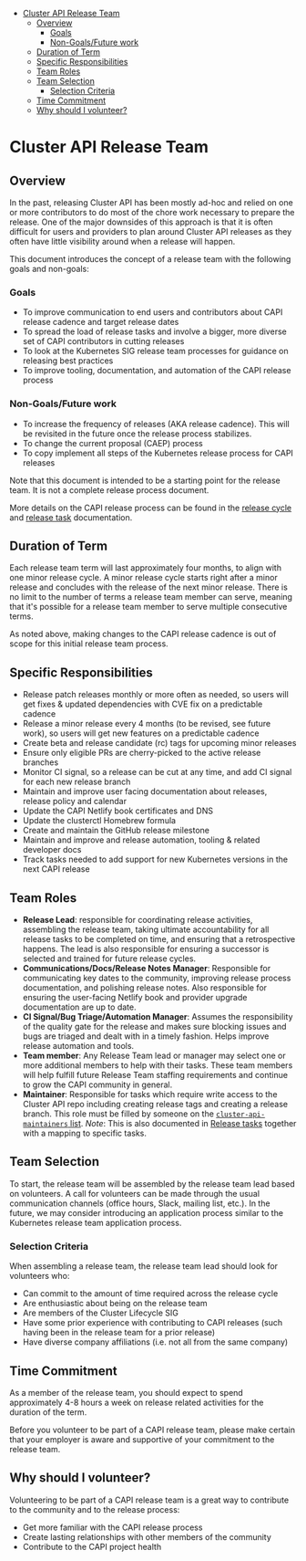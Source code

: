 <!-- START doctoc generated TOC please keep comment here to allow auto update -->
<!-- DON'T EDIT THIS SECTION, INSTEAD RE-RUN doctoc TO UPDATE -->


- [Cluster API Release Team](#cluster-api-release-team)
  - [Overview](#overview)
    - [Goals](#goals)
    - [Non-Goals/Future work](#non-goalsfuture-work)
  - [Duration of Term](#duration-of-term)
  - [Specific Responsibilities](#specific-responsibilities)
  - [Team Roles](#team-roles)
  - [Team Selection](#team-selection)
    - [Selection Criteria](#selection-criteria)
  - [Time Commitment](#time-commitment)
  - [Why should I volunteer?](#why-should-i-volunteer)

<!-- END doctoc generated TOC please keep comment here to allow auto update -->

# Cluster API Release Team

## Overview

In the past, releasing Cluster API has been mostly ad-hoc and relied on one or more contributors to do most of the chore work necessary to prepare the release. One of the major downsides of this approach is that it is often difficult for users and providers to plan around Cluster API releases as they often have little visibility around when a release will happen. 

This document introduces the concept of a release team with the following goals and non-goals:

### Goals

- To improve communication to end users and contributors about CAPI release cadence and target release dates
- To spread the load of release tasks and involve a bigger, more diverse set of CAPI contributors in cutting releases
- To look at the Kubernetes SIG release team processes for guidance on releasing best practices
- To improve tooling, documentation, and automation of the CAPI release process

### Non-Goals/Future work

- To increase the frequency of releases (AKA release cadence). This will be revisited in the future once the release process stabilizes.
- To change the current proposal (CAEP) process
- To copy implement all steps of the Kubernetes release process for CAPI releases

Note that this document is intended to be a starting point for the release team. It is not a complete release process document.

More details on the CAPI release process can be found in the [release cycle](./release-cycle.md) and [release task](./release-tasks.md) documentation.

## Duration of Term

Each release team term will last approximately four months, to align with one minor release cycle. A minor release cycle starts right after a minor release and concludes with the release of the next minor release. There is no limit to the number of terms a release team member can serve, meaning that it's possible for a release team member to serve multiple consecutive terms.

As noted above, making changes to  the CAPI release cadence is out of scope for this initial release team process. 

## Specific Responsibilities

- Release patch releases monthly or more often as needed, so users will get fixes & updated dependencies with CVE fix on a predictable cadence
- Release a minor release every 4 months (to be revised, see future work), so users will get new features on a predictable cadence
- Create beta and release candidate (rc) tags for upcoming minor releases
- Ensure only eligible PRs are cherry-picked to the active release branches
- Monitor CI signal, so a release can be cut at any time, and add CI signal for each new release branch
- Maintain and improve user facing documentation about releases, release policy and calendar
- Update the CAPI Netlify book certificates and DNS
- Update the clusterctl Homebrew formula
- Create and maintain the GitHub release milestone
- Maintain and improve and release automation, tooling & related developer docs
- Track tasks needed to add support for new Kubernetes versions in the next CAPI release


## Team Roles

- **Release Lead**: responsible for coordinating release activities, assembling the release team, taking ultimate accountability for all release tasks to be completed on time, and ensuring that a retrospective happens. The lead is also responsible for ensuring a successor is selected and trained for future release cycles.
- **Communications/Docs/Release Notes Manager**: Responsible for communicating key dates to the community, improving release process documentation, and polishing release notes. Also responsible for ensuring the user-facing Netlify book and provider upgrade documentation are up to date.
- **CI Signal/Bug Triage/Automation Manager**: Assumes the responsibility of the quality gate for the release and makes sure blocking issues and bugs are triaged and dealt with in a timely fashion. Helps improve release automation and tools.
- **Team member**: Any Release Team lead or manager may select one or more additional members to help with their tasks. These team members will help fulfill future Release Team staffing requirements and continue to grow the CAPI community in general.
- **Maintainer**: Responsible for tasks which require write access to the Cluster API repo including creating release tags and creating a release branch. This role must be filled by someone on the [`cluster-api-maintainers` list](https://github.com/kubernetes-sigs/cluster-api/blob/main/OWNERS_ALIASES).
*Note*: This is also documented in [Release tasks](./release-tasks.md) together with a mapping to specific tasks.  

## Team Selection

To start, the release team will be assembled by the release team lead based on volunteers. A call for volunteers can be made through the usual communication channels (office hours, Slack, mailing list, etc.). In the future, we may consider introducing an application process similar to the Kubernetes release team application process. 

### Selection Criteria

When assembling a release team, the release team lead should look for volunteers who:

- Can commit to the amount of time required across the release cycle
- Are enthusiastic about being on the release team
- Are members of the Cluster Lifecycle SIG
- Have some prior experience with contributing to CAPI releases (such having been in the release team for a prior release)
- Have diverse company affiliations (i.e. not all from the same company)

## Time Commitment

As a member of the release team, you should expect to spend approximately 4-8 hours a week on release related activities for the duration of the term. 

Before you volunteer to be part of a CAPI release team, please make certain that your employer is aware and supportive of your commitment to the release team.

## Why should I volunteer?

Volunteering to be part of a CAPI release team is a great way to contribute to the community and to the release process:

- Get more familiar with the CAPI release process
- Create lasting relationships with other members of the community
- Contribute to the CAPI project health
